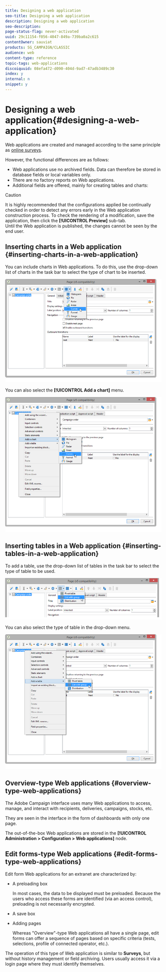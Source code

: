 ```yaml
---
title: Designing a web application
seo-title: Designing a web application
description: Designing a web application
seo-description: 
page-status-flag: never-activated
uuid: 29c11154-f056-4047-849a-739ba0a2c615
contentOwner: sauviat
products: SG_CAMPAIGN/CLASSIC
audience: web
content-type: reference
topic-tags: web-applications
discoiquuid: 08efa472-d090-404d-9ad7-47adb3489c30
index: y
internal: n
snippet: y
---
```


# Designing a web application{#designing-a-web-application}

Web applications are created and managed according to the same principle as [online surveys](https://helpx.adobe.com/campaign/classic/web/using/about-surveys.html).

However, the functional differences are as follows:

* Web applications use no archived fields. Data can therefore be stored in database fields or local variables only.
* There are no factory reports on Web applications.
* Additional fields are offered, mainly for creating tables and charts:

>[!CAUTION]
>
>It is highly recommended that the configurations applied be continually checked in order to detect any errors early in the Web application construction process. To check the rendering of a modification, save the application, then click the **[!UICONTROL Preview]** sub-tab.   
>Until the Web application is published, the changes cannot be seen by the end user.

## Inserting charts in a Web application {#inserting-charts-in-a-web-application}

You can include charts in Web applications. To do this, use the drop-down list of charts in the task bar to select the type of chart to be inserted.

![](assets/s_ncs_admin_webapps_bar_graph.png)

You can also select the **[!UICONTROL Add a chart]** menu.

![](assets/s_ncs_admin_webapps_graph.png)

## Inserting tables in a Web application {#inserting-tables-in-a-web-application}

To add a table, use the drop-down list of tables in the task bar to select the type of table to be used.

![](assets/s_ncs_admin_webapps_bar_table.png)

You can also select the type of table in the drop-down menu.

![](assets/s_ncs_admin_webapps_table.png)

## Overview-type Web applications {#overview-type-web-applications}

The Adobe Campaign interface uses many Web applications to access, manage, and interact with recipients, deliveries, campaigns, stocks, etc.

They are seen in the interface in the form of dashboards with only one page.

The out-of-the-box Web applications are stored in the **[!UICONTROL Administration > Configuration > Web applications]** node.

## Edit forms-type Web applications {#edit-forms-type-web-applications}

Edit form Web applications for an extranet are characterized by:

* A preloading box

  In most cases, the data to be displayed must be preloaded. Because the users who access these forms are identified (via an access control), preloading is not necessarily encrypted.

* A save box
* Adding pages

  Whereas "Overview"-type Web applications all have a single page, edit forms can offer a sequence of pages based on specific criteria (tests, selections, profile of connected operator, etc.).

The operation of this type of Web application is similar to **Surveys**, but without history management or field archiving. Users usually access it via a login page where they must identify themselves. 
